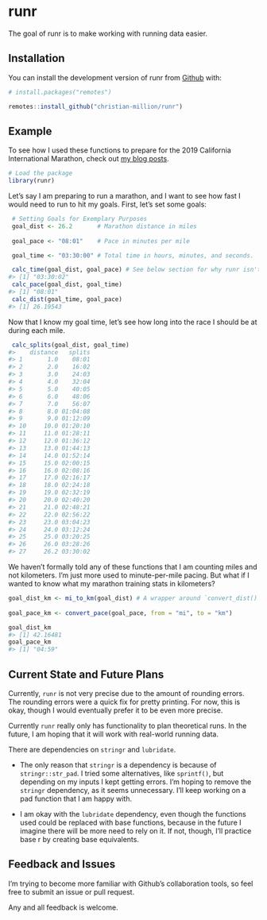 
<!-- README.md is generated from README.Rmd. Please edit that file -->

# runr

<!-- badges: start -->

<!-- badges: end -->

The goal of runr is to make working with running data easier.

## Installation

You can install the development version of runr from
[Github](https://github.com/christian-million/runr) with:

``` r
# install.packages("remotes")

remotes::install_github("christian-million/runr")
```

## Example

To see how I used these functions to prepare for the 2019 California
International Marathon, check out [my blog
posts](https://christianmillion.com/post/running/cim-2019-prep/).

``` r
# Load the package
library(runr)
```

Let’s say I am preparing to run a marathon, and I want to see how fast I
would need to run to hit my goals. First, let’s set some goals:

``` r
 # Setting Goals for Exemplary Purposes
 goal_dist <- 26.2       # Marathon distance in miles
 
 goal_pace <- "08:01"    # Pace in minutes per mile

 goal_time <- "03:30:00" # Total time in hours, minutes, and seconds.
```

``` r
 calc_time(goal_dist, goal_pace) # See below section for why runr isn't perfectly precise right now.
#> [1] "03:30:02"
 calc_pace(goal_dist, goal_time)
#> [1] "08:01"
 calc_dist(goal_time, goal_pace)
#> [1] 26.19543
```

Now that I know my goal time, let’s see how long into the race I should
be at during each mile.

``` r
 calc_splits(goal_dist, goal_time)
#>    distance   splits
#> 1       1.0    08:01
#> 2       2.0    16:02
#> 3       3.0    24:03
#> 4       4.0    32:04
#> 5       5.0    40:05
#> 6       6.0    48:06
#> 7       7.0    56:07
#> 8       8.0 01:04:08
#> 9       9.0 01:12:09
#> 10     10.0 01:20:10
#> 11     11.0 01:28:11
#> 12     12.0 01:36:12
#> 13     13.0 01:44:13
#> 14     14.0 01:52:14
#> 15     15.0 02:00:15
#> 16     16.0 02:08:16
#> 17     17.0 02:16:17
#> 18     18.0 02:24:18
#> 19     19.0 02:32:19
#> 20     20.0 02:40:20
#> 21     21.0 02:48:21
#> 22     22.0 02:56:22
#> 23     23.0 03:04:23
#> 24     24.0 03:12:24
#> 25     25.0 03:20:25
#> 26     26.0 03:28:26
#> 27     26.2 03:30:02
```

We haven’t formally told any of these functions that I am counting miles
and not kilometers. I’m just more used to minute-per-mile pacing. But
what if I wanted to know what my marathon training stats in kilometers?

``` r
goal_dist_km <- mi_to_km(goal_dist) # A wrapper around `convert_dist()`
  
goal_pace_km <- convert_pace(goal_pace, from = "mi", to = "km")

goal_dist_km
#> [1] 42.16481
goal_pace_km
#> [1] "04:59"
```

## Current State and Future Plans

Currently, `runr` is not very precise due to the amount of rounding
errors. The rounding errors were a quick fix for pretty printing. For
now, this is okay, though I would eventually prefer it to be even more
precise.

Currently `runr` really only has functionality to plan theoretical runs.
In the future, I am hoping that it will work with real-world running
data.

There are dependencies on `stringr` and `lubridate`.

  - The only reason that `stringr` is a dependency is because of
    `stringr::str_pad`. I tried some alternatives, like `sprintf()`, but
    depending on my inputs I kept getting errors. I’m hoping to remove
    the `stringr` dependency, as it seems unnecessary. I’ll keep working
    on a pad function that I am happy with.

  - I am okay with the `lubridate` dependency, even though the functions
    used could be replaced with base functions, because in the future I
    imagine there will be more need to rely on it. If not, though, I’ll
    practice base r by creating base equivalents.

## Feedback and Issues

I’m trying to become more familiar with Github’s collaboration tools, so
feel free to submit an issue or pull request.

Any and all feedback is welcome.

